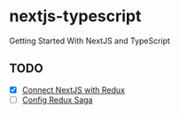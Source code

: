 # nextjs-typescript

Getting Started With NextJS and TypeScript

## TODO

- [x] [Connect NextJS with Redux](https://stackoverflow.com/questions/52095681/using-react-redux-with-next-js)
- [ ] [Config Redux Saga](https://github.com/bmealhouse/next-redux-saga)